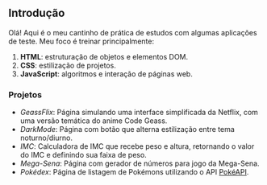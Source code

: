 ## Introdução

Olá! Aqui é o meu cantinho de prática de estudos com algumas aplicações de teste. Meu foco é treinar principalmente:

1. **HTML**: estruturação de objetos e elementos DOM.
2. **CSS**: estilização de projetos.
3. **JavaScript**: algoritmos e interação de páginas web.

### Projetos

- _GeassFlix_: Página simulando uma interface simplificada da Netflix, com uma versão temática do anime Code Geass.
- _DarkMode_: Página com botão que alterna estilização entre tema noturno/diurno.
- _IMC_: Calculadora de IMC que recebe peso e altura, retornando o valor do IMC e definindo sua faixa de peso.
- _Mega-Sena_: Página com gerador de números para jogo da Mega-Sena.
- _Pokédex_: Página de listagem de Pokémons utilizando o API [PokéAPI](https://pokeapi.co/about).